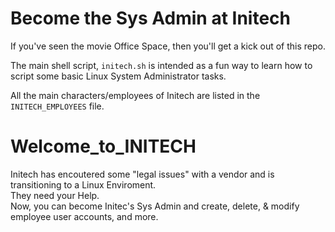 # Become the Sys Admin at Initech
If you've seen the movie Office Space, then you'll get a kick out of this repo.

The main shell script, `initech.sh` is intended as a fun way to learn 
how to script some basic Linux System Administrator tasks.

All the main characters/employees of Initech are listed in the
`INITECH_EMPLOYEES` file.

# Welcome_to_INITECH
Initech has encoutered some "legal issues" with a vendor and is transitioning to a Linux Enviroment.
<br>
They need your Help.
<br>
Now, you can become Initec's Sys Admin and create, delete, & modify employee user accounts, and more.


